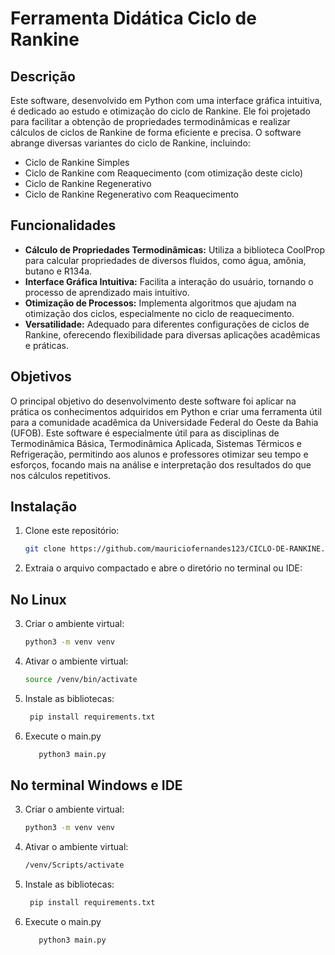 # Ferramenta Didática Ciclo de Rankine

## Descrição

Este software, desenvolvido em Python com uma interface gráfica intuitiva, é dedicado ao estudo e otimização do ciclo de Rankine. Ele foi projetado para facilitar a obtenção de propriedades termodinâmicas e realizar cálculos de ciclos de Rankine de forma eficiente e precisa. O software abrange diversas variantes do ciclo de Rankine, incluindo:

- Ciclo de Rankine Simples
- Ciclo de Rankine com Reaquecimento (com otimização deste ciclo)
- Ciclo de Rankine Regenerativo
- Ciclo de Rankine Regenerativo com Reaquecimento

## Funcionalidades

- **Cálculo de Propriedades Termodinâmicas:** Utiliza a biblioteca CoolProp para calcular propriedades de diversos fluidos, como água, amônia, butano e R134a.
- **Interface Gráfica Intuitiva:** Facilita a interação do usuário, tornando o processo de aprendizado mais intuitivo.
- **Otimização de Processos:** Implementa algoritmos que ajudam na otimização dos ciclos, especialmente no ciclo de reaquecimento.
- **Versatilidade:** Adequado para diferentes configurações de ciclos de Rankine, oferecendo flexibilidade para diversas aplicações acadêmicas e práticas.

## Objetivos

O principal objetivo do desenvolvimento deste software foi aplicar na prática os conhecimentos adquiridos em Python e criar uma ferramenta útil para a comunidade acadêmica da Universidade Federal do Oeste da Bahia (UFOB). Este software é especialmente útil para as disciplinas de Termodinâmica Básica, Termodinâmica Aplicada, Sistemas Térmicos e Refrigeração, permitindo aos alunos e professores otimizar seu tempo e esforços, focando mais na análise e interpretação dos resultados do que nos cálculos repetitivos.

## Instalação

1. Clone este repositório:
   ```bash
   git clone https://github.com/mauriciofernandes123/CICLO-DE-RANKINE.git

2. Extraia o arquivo compactado e abre o diretório no terminal ou IDE:

## No Linux

3. Criar o ambiente virtual:
   ```bash
   python3 -m venv venv
   
4. Ativar o ambiente virtual:
   ```bash
   source /venv/bin/activate
   
5. Instale as bibliotecas:
     ```bash
      pip install requirements.txt
     
6. Execute o main.py 
   ```bash
      python3 main.py

## No terminal Windows e IDE

3. Criar o ambiente virtual:
   ```bash
   python3 -m venv venv
   
4. Ativar o ambiente virtual:
   ```bash
   /venv/Scripts/activate

5. Instale as bibliotecas:
     ```bash
      pip install requirements.txt

6. Execute o main.py 
   ```bash
      python3 main.py

   
   

